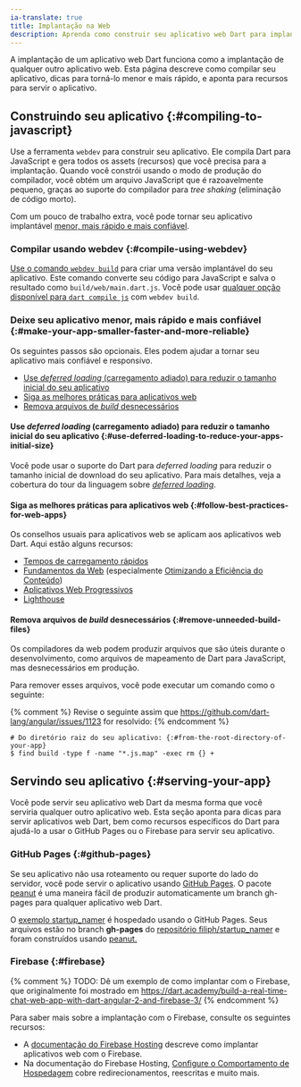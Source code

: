```yaml
---
ia-translate: true
title: Implantação na Web
description: Aprenda como construir seu aplicativo web Dart para implantação em produção.
---
```


A implantação de um aplicativo web Dart funciona como a implantação de qualquer outro aplicativo web.
Esta página descreve como compilar seu aplicativo, dicas para torná-lo menor
e mais rápido, e aponta para recursos para servir o aplicativo.

## Construindo seu aplicativo {:#compiling-to-javascript}

Use a ferramenta `webdev` para construir seu aplicativo. Ele compila Dart para JavaScript
e gera todos os assets (recursos) que você precisa para a implantação.
Quando você constrói usando o modo de produção do compilador,
você obtém um arquivo JavaScript que é razoavelmente pequeno,
graças ao suporte do compilador para *tree shaking* (eliminação de código morto).

Com um pouco de trabalho extra, você pode tornar seu aplicativo implantável
[menor, mais rápido e mais confiável](#make-your-app-smaller-faster-and-more-reliable).

### Compilar usando webdev {:#compile-using-webdev}

[Use o comando `webdev build`][build] para criar uma versão implantável
do seu aplicativo. Este comando converte seu código para JavaScript e salva
o resultado como `build/web/main.dart.js`. Você pode usar [qualquer opção
disponível para `dart compile js`](/tools/dart-compile#prod-compile-options)
com `webdev build`.

### Deixe seu aplicativo menor, mais rápido e mais confiável {:#make-your-app-smaller-faster-and-more-reliable}

Os seguintes passos são opcionais. Eles podem ajudar a tornar seu aplicativo mais
confiável e responsivo.

* [Use *deferred loading* (carregamento adiado) para reduzir o tamanho inicial do seu aplicativo](#use-deferred-loading-to-reduce-your-apps-initial-size)
* [Siga as melhores práticas para aplicativos web](#follow-best-practices-for-web-apps)
* [Remova arquivos de *build* desnecessários](#remove-unneeded-build-files)

#### Use *deferred loading* (carregamento adiado) para reduzir o tamanho inicial do seu aplicativo {:#use-deferred-loading-to-reduce-your-apps-initial-size}

Você pode usar o suporte do Dart para *deferred loading* para
reduzir o tamanho inicial de download do seu aplicativo.
Para mais detalhes, veja a cobertura do tour da linguagem sobre
[*deferred loading*](/language/libraries#lazily-loading-a-library).

#### Siga as melhores práticas para aplicativos web {:#follow-best-practices-for-web-apps}

Os conselhos usuais para aplicativos web se aplicam aos aplicativos web Dart.
Aqui estão alguns recursos:

* [Tempos de carregamento rápidos](https://web.dev/fast/)
* [Fundamentos da Web](https://developers.google.com/web/fundamentals/)
  (especialmente [Otimizando a Eficiência do Conteúdo](https://developers.google.com/web/fundamentals/performance/optimizing-content-efficiency/))
* [Aplicativos Web Progressivos](https://web.dev/progressive-web-apps/)
* [Lighthouse](https://developers.google.com/web/tools/lighthouse/)

#### Remova arquivos de *build* desnecessários {:#remove-unneeded-build-files}

Os compiladores da web podem produzir arquivos que são úteis durante o desenvolvimento,
como arquivos de mapeamento de Dart para JavaScript, mas desnecessários em produção.

Para remover esses arquivos, você pode executar um comando como o seguinte:

{% comment %}
Revise o seguinte assim que https://github.com/dart-lang/angular/issues/1123 for resolvido:
{% endcomment %}

```console
# Do diretório raiz do seu aplicativo: {:#from-the-root-directory-of-your-app}
$ find build -type f -name "*.js.map" -exec rm {} +
```

## Servindo seu aplicativo {:#serving-your-app}

Você pode servir seu aplicativo web Dart da mesma forma que você serviria qualquer outro aplicativo web.
Esta seção aponta para dicas para servir aplicativos web Dart,
bem como recursos específicos do Dart para ajudá-lo a usar o GitHub Pages ou o Firebase
para servir seu aplicativo.

### GitHub Pages {:#github-pages}

Se seu aplicativo não usa roteamento ou requer suporte do lado do servidor,
você pode servir o aplicativo usando [GitHub Pages](https://pages.github.com/).
O pacote [peanut][] é
uma maneira fácil de produzir automaticamente um branch gh-pages para qualquer aplicativo web Dart.

O [exemplo startup_namer](https://filiph.github.io/startup_namer/)
é hospedado usando o GitHub Pages.
Seus arquivos estão no branch **gh-pages** do
[repositório filiph/startup_namer](https://github.com/filiph/startup_namer)
e foram construídos usando [peanut.][peanut]

### Firebase {:#firebase}
{% comment %}
TODO: Dê um exemplo de como implantar com o Firebase, que originalmente foi mostrado em https://dart.academy/build-a-real-time-chat-web-app-with-dart-angular-2-and-firebase-3/
{% endcomment %}

Para saber mais sobre a implantação com o Firebase, consulte os seguintes recursos:

* A [documentação do Firebase Hosting](https://firebase.google.com/docs/hosting/)
  descreve como implantar aplicativos web com o Firebase.
* Na documentação do Firebase Hosting,
  [Configure o Comportamento de Hospedagem](https://firebase.google.com/docs/hosting/full-config)
  cobre redirecionamentos, reescritas e muito mais.

[build]: /tools/webdev#build
[build_runner]: /tools/build_runner
[build_web_compilers]: {{site.pub-pkg}}/build_web_compilers
[config]: /tools/build_runner#config
[peanut]: {{site.pub-pkg}}/peanut
[webdev]: /tools/webdev